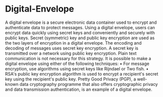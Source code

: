 # Digital-Envelope
A digital envelope is a secure electronic data container used to encrypt and authenticate data to
protect messages. Using a digital envelope, users can encrypt data quickly using secret keys and
conveniently and securely with public keys.
Secret (symmetric) key and public key encryption are used as the two layers of encryption in a
digital envelope. The encoding and decoding of messages uses secret key encryption. A secret
key is transmitted over a network using public key encryption. Plain text communication is not
necessary for this strategy.
It is possible to make a digital envelope using either of the following techniques:
• For message encryption, use algorithms using secret keys like Rijndael or Two fish.
• RSA's public key encryption algorithm is used to encrypt a recipient's secret key using
the recipient's public key.
Pretty Good Privacy (PGP), a well-known data cryptography programme that also offers
cryptographic privacy and data transmission authentication, is an example of a digital envelope. 
